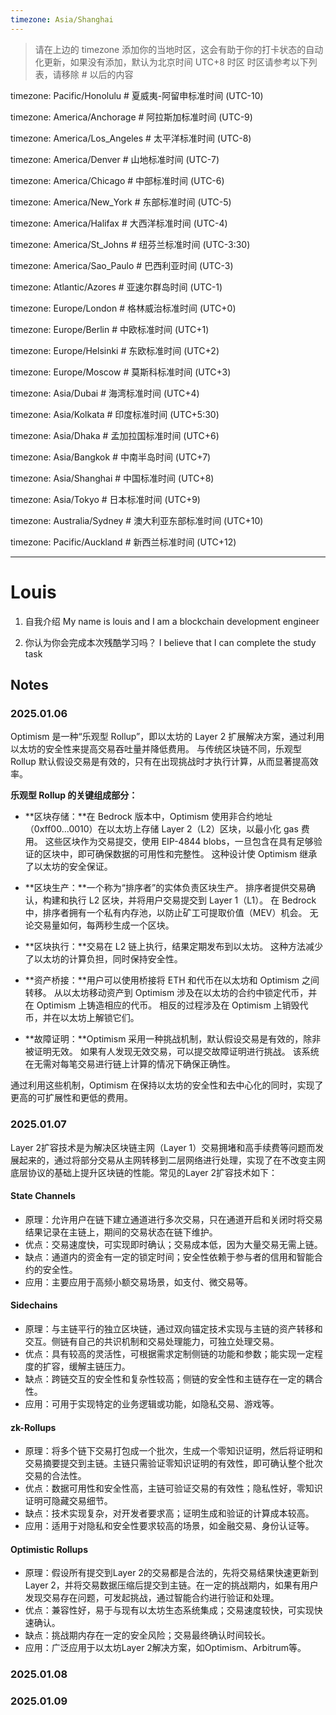 ```yaml
---
timezone: Asia/Shanghai
---
```


> 请在上边的 timezone 添加你的当地时区，这会有助于你的打卡状态的自动化更新，如果没有添加，默认为北京时间 UTC+8 时区
> 时区请参考以下列表，请移除 # 以后的内容

timezone: Pacific/Honolulu # 夏威夷-阿留申标准时间 (UTC-10)

timezone: America/Anchorage # 阿拉斯加标准时间 (UTC-9)

timezone: America/Los_Angeles # 太平洋标准时间 (UTC-8)

timezone: America/Denver # 山地标准时间 (UTC-7)

timezone: America/Chicago # 中部标准时间 (UTC-6)

timezone: America/New_York # 东部标准时间 (UTC-5)

timezone: America/Halifax # 大西洋标准时间 (UTC-4)

timezone: America/St_Johns # 纽芬兰标准时间 (UTC-3:30)

timezone: America/Sao_Paulo # 巴西利亚时间 (UTC-3)

timezone: Atlantic/Azores # 亚速尔群岛时间 (UTC-1)

timezone: Europe/London # 格林威治标准时间 (UTC+0)

timezone: Europe/Berlin # 中欧标准时间 (UTC+1)

timezone: Europe/Helsinki # 东欧标准时间 (UTC+2)

timezone: Europe/Moscow # 莫斯科标准时间 (UTC+3)

timezone: Asia/Dubai # 海湾标准时间 (UTC+4)

timezone: Asia/Kolkata # 印度标准时间 (UTC+5:30)

timezone: Asia/Dhaka # 孟加拉国标准时间 (UTC+6)

timezone: Asia/Bangkok # 中南半岛时间 (UTC+7)

timezone: Asia/Shanghai # 中国标准时间 (UTC+8)

timezone: Asia/Tokyo # 日本标准时间 (UTC+9)

timezone: Australia/Sydney # 澳大利亚东部标准时间 (UTC+10)

timezone: Pacific/Auckland # 新西兰标准时间 (UTC+12)

---

# Louis

1. 自我介绍
My name is louis and I am a blockchain development engineer

2. 你认为你会完成本次残酷学习吗？
I believe that I can complete the study task

## Notes

<!-- Content_START -->

### 2025.01.06

Optimism 是一种“乐观型 Rollup”，即以太坊的 Layer 2 扩展解决方案，通过利用以太坊的安全性来提高交易吞吐量并降低费用。 与传统区块链不同，乐观型 Rollup 默认假设交易是有效的，只有在出现挑战时才执行计算，从而显著提高效率。

**乐观型 Rollup 的关键组成部分：**

- **区块存储：**在 Bedrock 版本中，Optimism 使用非合约地址（0xff00...0010）在以太坊上存储 Layer 2（L2）区块，以最小化 gas 费用。 这些区块作为交易提交，使用 EIP-4844 blobs，一旦包含在具有足够验证的区块中，即可确保数据的可用性和完整性。 这种设计使 Optimism 继承了以太坊的安全保证。

- **区块生产：**一个称为“排序者”的实体负责区块生产。 排序者提供交易确认，构建和执行 L2 区块，并将用户交易提交到 Layer 1（L1）。 在 Bedrock 中，排序者拥有一个私有内存池，以防止矿工可提取价值（MEV）机会。 无论交易量如何，每两秒生成一个区块。

- **区块执行：**交易在 L2 链上执行，结果定期发布到以太坊。 这种方法减少了以太坊的计算负担，同时保持安全性。

- **资产桥接：**用户可以使用桥接将 ETH 和代币在以太坊和 Optimism 之间转移。 从以太坊移动资产到 Optimism 涉及在以太坊的合约中锁定代币，并在 Optimism 上铸造相应的代币。 相反的过程涉及在 Optimism 上销毁代币，并在以太坊上解锁它们。

- **故障证明：**Optimism 采用一种挑战机制，默认假设交易是有效的，除非被证明无效。 如果有人发现无效交易，可以提交故障证明进行挑战。 该系统在无需对每笔交易进行链上计算的情况下确保正确性。

通过利用这些机制，Optimism 在保持以太坊的安全性和去中心化的同时，实现了更高的可扩展性和更低的费用。 

### 2025.01.07
Layer 2扩容技术是为解决区块链主网（Layer 1）交易拥堵和高手续费等问题而发展起来的，通过将部分交易从主网转移到二层网络进行处理，实现了在不改变主网底层协议的基础上提升区块链的性能。常见的Layer 2扩容技术如下：

#### State Channels
- 原理：允许用户在链下建立通道进行多次交易，只在通道开启和关闭时将交易结果记录在主链上，期间的交易状态在链下维护。
- 优点：交易速度快，可实现即时确认；交易成本低，因为大量交易无需上链。
- 缺点：通道内的资金有一定的锁定时间；安全性依赖于参与者的信用和智能合约的安全性。
- 应用：主要应用于高频小额交易场景，如支付、微交易等。

#### Sidechains
- 原理：与主链平行的独立区块链，通过双向锚定技术实现与主链的资产转移和交互。侧链有自己的共识机制和交易处理能力，可独立处理交易。
- 优点：具有较高的灵活性，可根据需求定制侧链的功能和参数；能实现一定程度的扩容，缓解主链压力。
- 缺点：跨链交互的安全性和复杂性较高；侧链的安全性和主链存在一定的耦合性。
- 应用：可用于实现特定的业务逻辑或功能，如隐私交易、游戏等。

#### zk-Rollups
- 原理：将多个链下交易打包成一个批次，生成一个零知识证明，然后将证明和交易摘要提交到主链。主链只需验证零知识证明的有效性，即可确认整个批次交易的合法性。
- 优点：数据可用性和安全性高，主链可验证交易的有效性；隐私性好，零知识证明可隐藏交易细节。
- 缺点：技术实现复杂，对开发者要求高；证明生成和验证的计算成本较高。
- 应用：适用于对隐私和安全性要求较高的场景，如金融交易、身份认证等。

#### Optimistic Rollups
- 原理：假设所有提交到Layer 2的交易都是合法的，先将交易结果快速更新到Layer 2，并将交易数据压缩后提交到主链。在一定的挑战期内，如果有用户发现交易存在问题，可发起挑战，通过智能合约进行验证和处理。
- 优点：兼容性好，易于与现有以太坊生态系统集成；交易速度较快，可实现快速确认。
- 缺点：挑战期内存在一定的安全风险；交易最终确认时间较长。
- 应用：广泛应用于以太坊Layer 2解决方案，如Optimism、Arbitrum等。


### 2025.01.08

### 2025.01.09

<!-- Content_END -->
